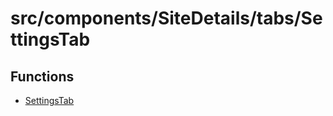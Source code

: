# src/components/SiteDetails/tabs/SettingsTab

## Functions

- [SettingsTab](functions/SettingsTab.md)
